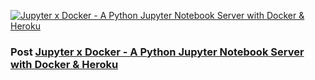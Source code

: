 [![Jupyter x Docker - A  Python Jupyter Notebook Server with Docker & Heroku](https://static.codingforentrepreneurs.com/media/cfe-blog/jupyter-production-server-on-docker-heroku/Jupyter_x_Docker_to_Heroku.jpg)]((https://www.codingforentrepreneurs.com/blog/jupyter-production-server-on-docker-heroku))

### Post [Jupyter x Docker - A  Python Jupyter Notebook Server with Docker & Heroku](https://www.codingforentrepreneurs.com/blog/jupyter-production-server-on-docker-heroku)